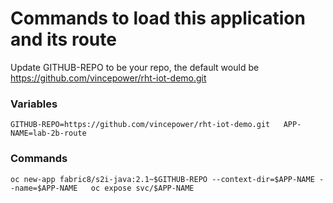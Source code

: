 # Commands to load this application and its route

Update GITHUB-REPO to be your repo, the default would be https://github.com/vincepower/rht-iot-demo.git 

 
### Variables
`
GITHUB-REPO=https://github.com/vincepower/rht-iot-demo.git  
APP-NAME=lab-2b-route  
`


### Commands
`
oc new-app fabric8/s2i-java:2.1~$GITHUB-REPO --context-dir=$APP-NAME --name=$APP-NAME  
oc expose svc/$APP-NAME  
`
 
